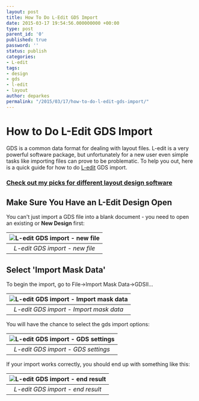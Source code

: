 ```yaml
---
layout: post
title: How To Do L-Edit GDS Import
date: 2015-03-17 19:54:56.000000000 +00:00
type: post
parent_id: '0'
published: true
password: ''
status: publish
categories:
- L-edit
tags:
- design
- gds
- l-edit
- layout
author: deparkes
permalink: "/2015/03/17/how-to-do-l-edit-gds-import/"
---
```

<h1>How to Do L-Edit GDS Import</h1>
GDS is a common data format for dealing with layout files. L-edit is a very powerful software package, but unfortunately for a new user even simple tasks like importing files can prove to be problematic.
To help you out, here is a quick guide for how to do <a href="https://www.tannereda.com/l-edit-pro">L-edit</a> GDS import.
<h3><a title="Layout Design Software" href="{{site.baseurl}}/2015/02/21/layout-design-software/">Check out my picks for different layout design software</a></h3>
<h2>Make Sure You Have an L-Edit Design Open</h2>
You can't just import a GDS file into a blank document - you need to open an existing or <strong>New Design</strong> first:

| ![L-edit GDS import - new file]({{site.baseurl}}/assets/2015/03/NewFile.png) |
|:--:|
| *L-edit GDS import - new file* |

<h2>Select 'Import Mask Data'</h2>
To begin the import, go to File-&gt;Import Mask Data-&gt;GDSII...

| ![L-edit GDS import  - Import mask data]({{site.baseurl}}/assets/2015/03/ImportMaskData.png) |
|:--:|
| *L-edit GDS import  - Import mask data* |

You will have the chance to select the gds import options:

| ![L-edit GDS import - GDS settings]({{site.baseurl}}/assets/2015/03/ImportGDS_pt2.png) |
|:--:|
| *L-edit GDS import - GDS settings* |

If your import works correctly, you should end up with something like this:

| ![L-edit GDS import - end result]({{site.baseurl}}/assets/2015/03/ImportGDS_pt3.png) |
|:--:|
| *L-edit GDS import - end result* |
